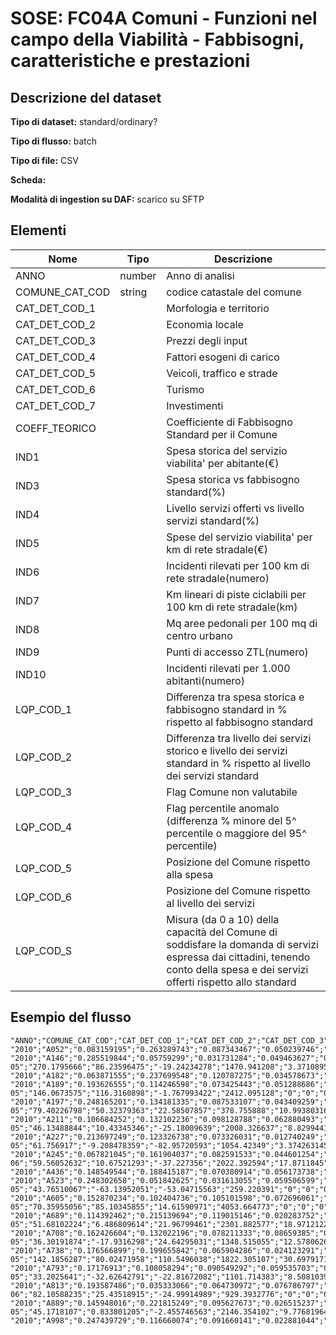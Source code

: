 # SOSE: FC04A Comuni - Funzioni nel campo della Viabilità - Fabbisogni, caratteristiche e prestazioni

## Descrizione del dataset


**Tipo di dataset:** standard/ordinary?

**Tipo di flusso:** batch

**Tipo di file:** CSV

**Scheda:** 

**Modalità di ingestion su DAF:** scarico su SFTP


## Elementi

| Nome | Tipo   | Descrizione                     |
|------|--------|---------------------------------|
| ANNO | number | Anno di analisi  |
| COMUNE_CAT_COD | string  | codice catastale del comune |
| CAT_DET_COD_1 |  | Morfologia e territorio
| CAT_DET_COD_2 |  | Economia locale
| CAT_DET_COD_3 |  | Prezzi degli input
| CAT_DET_COD_4 |  | Fattori esogeni di carico
| CAT_DET_COD_5 |  | Veicoli, traffico e strade
| CAT_DET_COD_6 |  | Turismo
| CAT_DET_COD_7 |  | Investimenti
| COEFF_TEORICO |  | Coefficiente di Fabbisogno Standard per il Comune |
| IND1 |  | Spesa storica del servizio viabilita' per abitante(€)
| IND3 |  | Spesa storica vs fabbisogno standard(%)
| IND4 |  | Livello servizi offerti vs livello servizi standard(%)
| IND5 |  | Spese del servizio viabilita' per km di rete stradale(€)
| IND6 |  | Incidenti rilevati per 100 km di rete stradale(numero)
| IND7 |  | Km lineari di piste ciclabili per 100 km di rete stradale(km)
| IND8 |  | Mq aree pedonali per 100 mq di centro urbano | Mq
| IND9 |  | Punti di accesso ZTL(numero)
| IND10 |  | Incidenti rilevati per 1.000 abitanti(numero)
| LQP_COD_1 |  | Differenza tra spesa storica e fabbisogno standard in % rispetto al fabbisogno standard |
| LQP_COD_2 |  | Differenza tra livello dei servizi storico e livello dei servizi standard in % rispetto al livello dei servizi standard |
| LQP_COD_3 |  | Flag Comune non valutabile |
| LQP_COD_4 |  | Flag percentile anomalo (differenza % minore del 5^ percentile o maggiore del 95^ percentile) |
| LQP_COD_5 |  | Posizione del Comune rispetto alla spesa |
| LQP_COD_6 |  | Posizione del Comune rispetto al livello dei servizi |
| LQP_COD_S |  | Misura (da 0 a 10) della capacità del Comune di soddisfare la domanda di servizi espressa dai cittadini, tenendo conto della spesa e dei servizi offerti rispetto allo standard |

## Esempio del flusso

```
"ANNO";"COMUNE_CAT_COD";"CAT_DET_COD_1";"CAT_DET_COD_2";"CAT_DET_COD_3";"CAT_DET_COD_4";"CAT_DET_COD_5";"CAT_DET_COD_6";"CAT_DET_COD_7";"COEFF_TEORICO";"IND1";"IND3";"IND4";"IND5";"IND6";"IND7";"IND8";"IND9";"IND10";"LQP_COD_1";"LQP_COD_2";"LQP_COD_3";"LQP_COD_4";"LQP_COD_5";"LQP_COD_6";"LQP_COD_S"
"2010";"A052";"0.083159195";"0.263289743";"0.087343467";"0.050239746";"0.46672243";"0.015185755";"0.034059665";"0.000419459";"63.14806345";"39.82371843";"-24.5166537";"8029.607274";"41.45290579";"2.474800345";"0.589473684";"30";"3.260023355";"39.82371843";"-24.5166537";"0";"0";"8";"3";"3"
"2010";"A146";"0.285519844";"0.05759299";"0.031731284";"0.049463627";"0.44738472";"0.002771757";"0.125535778";"2.11762E-05";"270.1795666";"86.23596475";"-19.24234278";"1470.941208";"3.371089536";"0";"0";"0";"6.191950464";"86.23596475";"-19.24234278";"0";"0";"10";"4";"2.8"
"2010";"A182";"0.063871555";"0.237699548";"0.120787275";"0.034578673";"0.52383905";"0.002365816";"0.016858083";"0.001688343";"10.32977446";"-73.74023449";"-27.19558744";"881.3792661";"55.79032111";"4.042776892";"0";"5";"6.538631625";"-73.74023449";"-27.19558744";"0";"1";"1";"3";"5.8"
"2010";"A189";"0.193626555";"0.114246598";"0.073425443";"0.051288686";"0.510707378";"0.003028408";"0.053676932";"2.3558E-05";"146.0673575";"116.3160898";"-1.767993422";"2412.095128";"0";"0";"0";"0";"0";"116.3160898";"-1.767993422";"0";"1";"10";"5";"3.4"
"2010";"A197";"0.248165201";"0.134181335";"0.087533107";"0.043409259";"0.462271794";"0.002752824";"0.02168648";"1.86428E-05";"79.40226798";"50.32379363";"22.58507857";"378.755888";"10.99380316";"1.832300527";"0";"0";"2.685765443";"50.32379363";"22.58507857";"0";"0";"9";"7";"5"
"2010";"A211";"0.106684252";"0.132102236";"0.098128788";"0.062880493";"0.570960328";"0.000218387";"0.029025517";"1.86149E-05";"46.13488844";"10.43345346";"-25.18009639";"2008.326637";"8.829944106";"0";"0";"0";"2.028397566";"10.43345346";"-25.18009639";"0";"0";"6";"3";"3.8"
"2010";"A227";"0.213697249";"0.123326738";"0.073326031";"0.012740249";"0.52298425";"0.00076215";"0.053163333";"1.55542E-05";"61.756917";"-9.208478359";"-82.95720593";"1054.42349";"3.374263145";"0";"0";"0";"1.976284585";"-9.208478359";"-82.95720593";"0";"2";"5";"1";"3"
"2010";"A245";"0.067821045";"0.161904037";"0.082591533";"0.044601254";"0.619689726";"0";"0.023392406";"9.24161E-06";"59.56052632";"10.67521293";"-37.227356";"2022.392594";"17.8711845";"0";"0";"0";"5.263157895";"10.67521293";"-37.227356";"0";"0";"6";"2";"3.2"
"2010";"A436";"0.148549544";"0.188415187";"0.070380914";"0.056173738";"0.527712385";"0.001884091";"0.006884141";"0.000126612";"46.43498403";"3.75277087";"-17.38587099";"3933.937917";"21.65348736";"4.06002888";"0";"5";"2.555910543";"3.75277087";"-17.38587099";"0";"0";"6";"4";"4.4"
"2010";"A523";"0.248302658";"0.051842625";"0.031613055";"0.059506599";"0.590648606";"0.000261305";"0.017825151";"1.59897E-05";"43.76510067";"-63.13952051";"-53.04715563";"259.220391";"0";"0";"0";"0";"0";"-63.13952051";"-53.04715563";"0";"1";"1";"1";"4.6"
"2010";"A605";"0.152870234";"0.102404736";"0.105101598";"0.072696061";"0.546796115";"0";"0.020131256";"2.4461E-05";"70.35955056";"85.10345855";"14.61590971";"4053.664773";"0";"0";"0";"0";"0";"85.10345855";"14.61590971";"0";"0";"10";"7";"4.6"
"2010";"A689";"0.114392462";"0.215139694";"0.119015146";"0.020283752";"0.519444759";"0.000559168";"0.011165017";"4.63437E-05";"51.68102224";"6.486809614";"21.96799461";"2301.882577";"18.97121224";"2.107912471";"0";"0";"4.2593469";"6.486809614";"21.96799461";"0";"0";"6";"7";"6.2"
"2010";"A708";"0.162426604";"0.132022196";"0.078211333";"0.08659385";"0.523929981";"0.002789901";"0.014026133";"3.5422E-05";"36.30191874";"-17.9316298";"24.64295031";"1348.515055";"12.5780626";"4.192687534";"0.430107527";"0";"3.386004515";"-17.9316298";"24.64295031";"0";"0";"4";"8";"7.6"
"2010";"A738";"0.176566899";"0.199655842";"0.065904286";"0.024123291";"0.504662118";"0.015580851";"0.013506713";"1.78821E-05";"142.1856287";"80.02471958";"110.5496038";"1822.305107";"30.69791715";"0";"0";"0";"23.95209581";"80.02471958";"110.5496038";"0";"2";"10";"10";"6.4"
"2010";"A793";"0.17176913";"0.108058294";"0.090549292";"0.059535703";"0.54639964";"0.000657519";"0.023030423";"1.73713E-05";"33.2025641";"-32.62642791";"-22.81672082";"1101.714383";"8.508103969";"0";"0.731707317";"0";"2.564102564";"-32.62642791";"-22.81672082";"0";"0";"3";"3";"5"
"2010";"A813";"0.193587486";"0.035333066";"0.064730972";"0.076786797";"0.52614472";"0";"0.103416958";"5.02875E-06";"82.10588235";"25.43518915";"-24.99914989";"929.3932776";"0";"0";"0";"0";"0";"25.43518915";"-24.99914989";"0";"0";"8";"3";"3"
"2010";"A889";"0.145948016";"0.221815249";"0.095627673";"0.026515237";"0.507234206";"0.000159729";"0.002699889";"3.93562E-05";"45.1718107";"0.833801205";"-2.455746563";"2146.354102";"9.776819649";"2.444204912";"0";"1";"2.057613169";"0.833801205";"-2.455746563";"0";"0";"6";"5";"5"
"2010";"A998";"0.247439729";"0.116660074";"0.091660141";"0.022881044";"0.510326095";"0.001862213";"0.009170704";"0.000048967";"132.6520657";"145.9498288";"135.9815551";"3439.522671";"3.871911989";"0";"0";"0";"1.493280239";"145.9498288";"135.9815551";"0";"3";"10";"10";"6.4"

```

